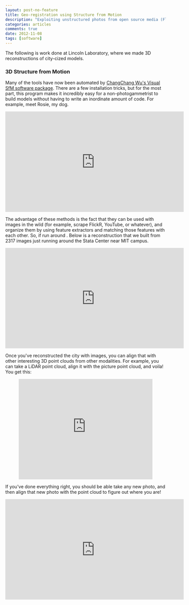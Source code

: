 ```yaml
---
layout: post-no-feature
title: Geo-registration using Structure from Motion
description: "Exploiting unstructured photos from open source media (FlickR, Youtube, etc.) to build a model for geo-locating photos"
categories: articles
comments: true
date: 2012-11-08
tags: [software]
---
```



The following is work done at Lincoln Laboratory, where we made 3D reconstructions of city-cized models. 

### 3D Structure from Motion

Many of the tools have now been automated by [ChangChang Wu's Visual SfM software package](http://ccwu.me/vsfm/). There are a few installation tricks, but for the most part, this program makes it incredibly easy for a non-photogammetrist to build models without having to write an inordinate amount of code. For example, meet Rosie, my dog. 



<html>
<center>
<iframe width="560" height="315" src="https://www.youtube.com/embed/FiNwu97TQ6w" frameborder="0" allowfullscreen></iframe>
</center>
</html>

The advantage of these methods is the fact that they can be used with images in the wild (for example, scrape FlickR, YouTube, or whatever), and organize them by using feature extractors and matching those features with each other. So, if run around . Below is a reconstruction that we built from 2317 images just running around the Stata Center near MIT campus. 

<html>
<center>
<iframe width="560" height="315" src="https://www.youtube.com/embed/CJkRyo-u1_U" frameborder="0" allowfullscreen></iframe>
</center>
</html>


Once you've reconstructed the city with images, you can align that with other interesting 3D point clouds from other modalities. For example, you can take a LiDAR point cloud, align it with the picture point cloud, and voila! You get this:


<html>
<center>
<iframe width="420" height="315" src="https://www.youtube.com/embed/oc1rTzwXbc8" frameborder="0" allowfullscreen></iframe>
</center>
</html>


If you've done everything right, you should be able take any new photo, and then align that new photo with the point cloud to figure out where you are!


<html>
<center>
<iframe width="560" height="315" src="https://www.youtube.com/embed/wPtGyScg8SQ" frameborder="0" allowfullscreen></iframe>
</center>
</html>


